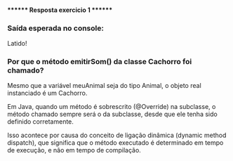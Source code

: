 #### ****** Resposta exercicio 1 ******

### Saída esperada no console:
Latido!

### Por que o método emitirSom() da classe Cachorro foi chamado?
Mesmo que a variável meuAnimal seja do tipo Animal, o objeto real instanciado é um Cachorro.

Em Java, quando um método é sobrescrito (@Override) na subclasse, o método chamado sempre será o da subclasse, desde que ele tenha sido definido corretamente.

Isso acontece por causa do conceito de ligação dinâmica (dynamic method dispatch), que significa que o método executado é determinado em tempo de execução, e não em tempo de compilação.


